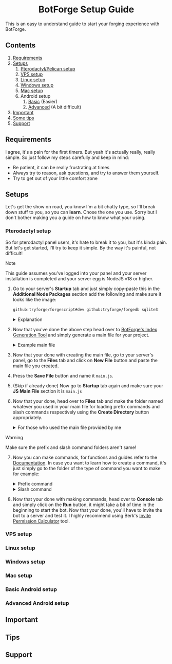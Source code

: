 <h1 align="center">BotForge Setup Guide</h1>
This is an easy to understand guide to start your forging experience with BotForge.

## Contents
1. [Requirements](#requirements)
2. [Setups](#setups)
   1. [Pterodactyl/Pelican setup](#pterodactyl-setup)
   2. [VPS setup](#vps-setup)
   3. [Linux setup](#linux-setup)
   4. [Windows setup](#windows-setup)
   5. [Mac setup](#mac-setup)
   6. Android setup
      1. [Basic](#basic-android-setup) (Easier)
      2. [Advanced](#advanced-android-setup) (A bit difficult)
3. [Important](#important)
4. [Some tips](#tips)
5. [Support](#support)
## Requirements
I agree, it's a pain for the first timers. But yeah it's actually really, really simple. So just follow my steps carefully and keep in mind:
- Be patient, it can be really frustrating at times
- Always try to reason, ask questions, and try to answer them yourself.
- Try to get out of your little comfort zone
## Setups
Let's get the show on road, you know I'm a bit chatty type, so I'll break down stuff to you, so you can **learn**. Chose the one you use. Sorry but I don't bother making you a guide on how to know what your using.
### Pterodactyl setup
So for pterodactyl panel users, it's hate to break it to you, but it's kinda pain. But let's get started, I'll try to keep it simple. By the way it's painful, not difficult!
> [!NOTE]
> This guide assumes you've logged into your panel and your server installation is completed and your server egg is NodeJS v18 or higher.
1. Go to your server's **Startup** tab and just simply copy-paste this in the **Additional Node Packages** section add the following and make sure it looks like the image:
   ```bash
   github:tryforge/forgescript#dev github:tryforge/forgedb sqlite3
   ```
   <details><summary>Explanation</summary>
      
      All you've done is copy-pasted the above, these are the packages which the team at BotForge have made (`ForgeScript` and `ForgeDB`) which you need to install in order to use BotForge.

   Then why `Sqlite3`? Well, apparently the `ForgeDB` package requires `Sqlite3` for setup, in case you want to explore other ways to setup, feel free to see the offical [GitHub of ForgeDB](https://github.com/tryforge/forgedb?tab=readme-ov-file#effortless-installation).

    In case your wondering if you've done stuff right, then this is how it should look like:
      ![how it should look like](assets/Pterodactyl_panel_startup_setup.png)</details>
   
2. Now that you've done the above step head over to [BotForge's Index Generation Tool](https://docs.botforge.org/#guide-index-generator) and simply generate a main file for your project.
   <details><summary>Example main file</summary>
      
      ```js
      const { ForgeClient } = require("@tryforge/forgescript");const { ForgeDB } = require("@tryforge/forge.db)
      // Client initialization
      const client = new ForgeClient({
      // Intents
      "intents": [
    //"Guilds",
    //"GuildMembers",
    //"GuildModeration",
    //"GuildEmojisAndStickers",
    //"GuildIntegrations",
    //"GuildWebhooks",
    //"GuildInvites",
    //"GuildVoiceStates",
    //"GuildPresences",
    "GuildMessages",
    //"GuildMessageReactions",
    //"GuildMessageTyping",
    "DirectMessages",
    //"DirectMessageReactions",
    //"DirectMessageTyping",
    "MessageContent"
    //"GuildScheduledEvents",
    //"AutoModerationConfiguration",
    //"AutoModerationExecution"
    ],
      //Prefix
      "prefixes": ["?"],
      //Events
      "events": [
    //"autoModerationActionExecution",
    //"autoModerationRuleCreate",
    //"autoModerationRuleDelete",
    //"autoModerationRuleUpdate",
    //"channelCreate",
    //"channelDelete",
    //"channelPinsUpdate",
    //"channelUpdate",
    "debug",
    //"emojiCreate",
    //"emojiDelete",
    //"emojiUpdate",
    //"entitlementCreate",
    //"entitlementDelete",
    //"entitlementUpdate",
    "error",
    //"guildAuditLogEntryCreate",
    //"guildAvailable",
    //"guildBanAdd",
    //"guildBanRemove",
    //"guildCreate",
    //"guildDelete",
    //"guildMemberAdd",
    //"guildMemberAvailable",
    //"guildMemberRemove",
    //"guildMemberUpdate",
    //"guildScheduledEventCreate",
    //"guildScheduledEventDelete",
    //"guildScheduledEventUpdate",
    //"guildScheduledEventUserAdd",
    //"guildScheduledEventUserRemove",
    //"guildUnavailable",
    //"guildUpdate",
    "interactionCreate",
    //"inviteCreate",
    //"inviteDelete",
    "messageCreate",
    //"messageDelete",
    //"messageDeleteBulk",
    //"messagePollVoteAdd",
    //"messagePollVoteRemove",
    //"messageReactionAdd",
    //"messageReactionRemove",
    //"messageReactionRemoveAll",
    //"messageUpdate",
    //"messageReactionRemoveEmoji",
    //"presenceUpdate",
    "ready"
    //"roleCreate",
    //"roleDelete",
    //"roleUpdate",
    //"shardDisconnect",
    //"shardError",
    //"shardReady",
    //"shardReconnecting",
    //"shardResume",
    //"stageInstanceCreate",
    //"stageInstanceDelete",
    //"stageInstanceUpdate",
    //"stickerCreate",
    //"stickerDelete",
    //"stickerUpdate",
    //"threadCreate",
    //"threadDelete",
    //"threadMemberUpdate",
    //"threadUpdate",
    //"typingStart",
    //"userUpdate",
    //"voiceStateUpdate"
    ],
      //Extensions
   "extensions": [new ForgeDB()]})
      // Load stuff
      client.commands.load("commands/legacy");client.applicationCommands.load("commands/application")
      // Your bot token
      client.login("replace with your bot token");
      ```
   </details>
3. Now that your done with creating the main file, go to your server's panel, go to the **Files** tab and click on **New File** button and paste the main file you created.
4. Press the **Save File** button and name it `main.js`.
5. (Skip if already done) Now go to **Startup** tab again and make sure your **JS Main File** section it is `main.js`
6. Now that your done, head over to **Files** tab and make the folder named whatever you used in your main file for loading prefix commands and slash commands respectively using the **Create Directory** button appropriately.
   <details><summary>For those who used the main file provided by me</summary>
   
      After heading to **Files** tab, just simply make a folder named `commands` (in lowercase) and make folders named in it:
   - `legacy`: put the prefix commands in this folder
   - `application`: put the slash commands in this folder
   </details>
> [!WARNING]
> Make sure the prefix and slash command folders aren't same!
7. Now you can make commands, for functions and guides refer to the [Documentation](https://docs.botforge.org). In case you want to learn how to create a command, it's just simply go to the folder of the type of command you want to make for example:
   <details><summary>Prefix command</summary>

      Just simply go to the folder for your prefix commands (`commands/legacy` in case you used my main file) and make a new file for each new command, let's start off with a simple ping command, we'll name it `ping.js` and paste in the following:
   ```js
   module.exports={
    name: "ping", //name of the command
    type: "messageCreate", //event used for the command, messageCreate is for responding to prefix commands
    code: `
    $c[this is a comment]
    $pingms $c[the ping function returns the response time of the bot in milliseconds, for more info check the documentation!]
   `
   }
   ```
   </details>
   <details><summary>Slash command</summary>

      Just simply go to the folder for your slash commands (`commands/application` in case you used my main file) and make a new file for each new command, let's start off with a simple ping command, we'll name it `ping.js` and paste in the following:
   ```js
   module.exports={
    data: {
    name: "ping", //name of the command
    description: "see how fast am i", //description of the slash command
    type: 1 //the type of command, ude rauf.wtf/slash
    },
    code: `
    $c[this is a comment]
    $pingms $c[the ping function returns the response time of the bot in milliseconds, for more info check the documentation!]
   `
   }
   ```
   </details>

8. Now that your done with making commands, head over to **Console** tab and simply click on the **Run** button, it might take a bit of time in the beginning to start the bot. Now that your done, you'll have to invite the bot to a server and test it. I highly recommend using Berk's [Invite Permission Calculator](https://tools.botforge.org/permissions) tool.
### VPS setup
### Linux setup
### Windows setup
### Mac setup
### Basic Android setup
### Advanced Android setup
## Important
## Tips
## Support
